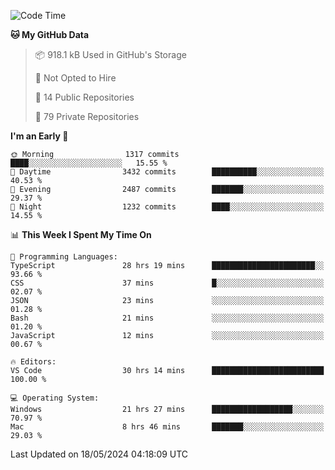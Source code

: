 <!--START_SECTION:waka-->
![Code Time](http://img.shields.io/badge/Code%20Time-5%2C661%20hrs%2036%20mins-blue)

**🐱 My GitHub Data** 

> 📦 918.1 kB Used in GitHub's Storage 
 > 
> 🚫 Not Opted to Hire
 > 
> 📜 14 Public Repositories 
 > 
> 🔑 79 Private Repositories 
 > 
**I'm an Early 🐤** 

```text
🌞 Morning                1317 commits        ████░░░░░░░░░░░░░░░░░░░░░   15.55 % 
🌆 Daytime                3432 commits        ██████████░░░░░░░░░░░░░░░   40.53 % 
🌃 Evening                2487 commits        ███████░░░░░░░░░░░░░░░░░░   29.37 % 
🌙 Night                  1232 commits        ████░░░░░░░░░░░░░░░░░░░░░   14.55 % 
```


📊 **This Week I Spent My Time On** 

```text
💬 Programming Languages: 
TypeScript               28 hrs 19 mins      ███████████████████████░░   93.66 % 
CSS                      37 mins             █░░░░░░░░░░░░░░░░░░░░░░░░   02.07 % 
JSON                     23 mins             ░░░░░░░░░░░░░░░░░░░░░░░░░   01.28 % 
Bash                     21 mins             ░░░░░░░░░░░░░░░░░░░░░░░░░   01.20 % 
JavaScript               12 mins             ░░░░░░░░░░░░░░░░░░░░░░░░░   00.67 % 

🔥 Editors: 
VS Code                  30 hrs 14 mins      █████████████████████████   100.00 % 

💻 Operating System: 
Windows                  21 hrs 27 mins      ██████████████████░░░░░░░   70.97 % 
Mac                      8 hrs 46 mins       ███████░░░░░░░░░░░░░░░░░░   29.03 % 
```


 Last Updated on 18/05/2024 04:18:09 UTC
<!--END_SECTION:waka-->

